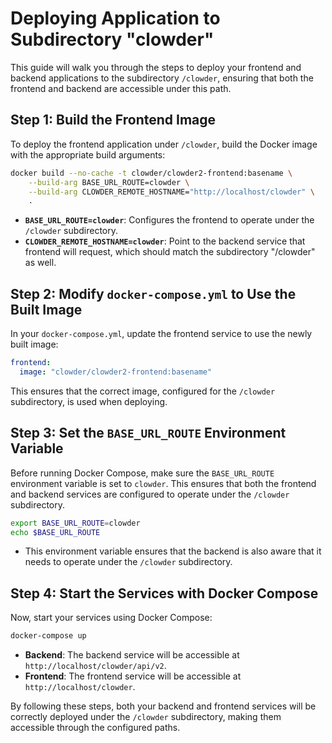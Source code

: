 # Deploying Application to Subdirectory "clowder"

This guide will walk you through the steps to deploy your frontend and backend applications to the
subdirectory `/clowder`, ensuring that both the frontend and backend are accessible under this path.

## Step 1: Build the Frontend Image

To deploy the frontend application under `/clowder`, build the Docker image with the appropriate build arguments:

```bash
docker build --no-cache -t clowder/clowder2-frontend:basename \
    --build-arg BASE_URL_ROUTE=clowder \
    --build-arg CLOWDER_REMOTE_HOSTNAME="http://localhost/clowder" \
    .
```

- **`BASE_URL_ROUTE=clowder`**: Configures the frontend to operate under the `/clowder` subdirectory.
- **`CLOWDER_REMOTE_HOSTNAME=clowder`**: Point to the backend service that frontend will request, which should match
  the subdirectory "/clowder" as well.

## Step 2: Modify `docker-compose.yml` to Use the Built Image

In your `docker-compose.yml`, update the frontend service to use the newly built image:

```yaml
frontend:
  image: "clowder/clowder2-frontend:basename"
```

This ensures that the correct image, configured for the `/clowder` subdirectory, is used when deploying.

## Step 3: Set the `BASE_URL_ROUTE` Environment Variable

Before running Docker Compose, make sure the `BASE_URL_ROUTE` environment variable is set to `clowder`. This ensures
that both the frontend and backend services are configured to operate under the `/clowder` subdirectory.

```bash
export BASE_URL_ROUTE=clowder
echo $BASE_URL_ROUTE
```

- This environment variable ensures that the backend is also aware that it needs to operate under the `/clowder`
  subdirectory.

## Step 4: Start the Services with Docker Compose

Now, start your services using Docker Compose:

```bash
docker-compose up
```

- **Backend**: The backend service will be accessible at `http://localhost/clowder/api/v2`.
- **Frontend**: The frontend service will be accessible at `http://localhost/clowder`.

By following these steps, both your backend and frontend services will be correctly deployed under the `/clowder`
subdirectory, making them accessible through the configured paths.
